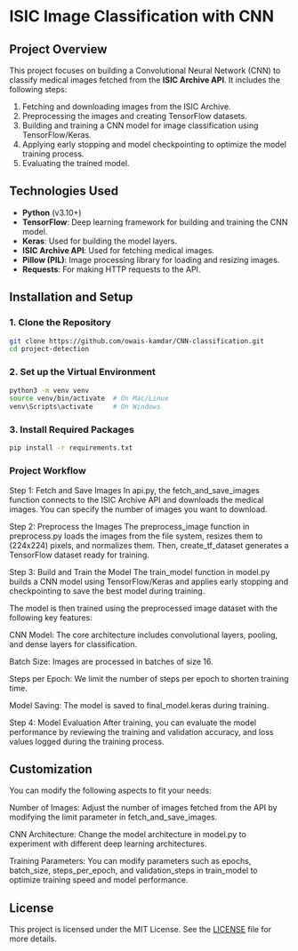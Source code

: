 # ISIC Image Classification with CNN

## Project Overview
This project focuses on building a Convolutional Neural Network (CNN) to classify medical images fetched from the **ISIC Archive API**. It includes the following steps:

1. Fetching and downloading images from the ISIC Archive.
2. Preprocessing the images and creating TensorFlow datasets.
3. Building and training a CNN model for image classification using TensorFlow/Keras.
4. Applying early stopping and model checkpointing to optimize the model training process.
5. Evaluating the trained model.

## Technologies Used
- **Python** (v3.10+)
- **TensorFlow**: Deep learning framework for building and training the CNN model.
- **Keras**: Used for building the model layers.
- **ISIC Archive API**: Used for fetching medical images.
- **Pillow (PIL)**: Image processing library for loading and resizing images.
- **Requests**: For making HTTP requests to the API.



## Installation and Setup

### 1. Clone the Repository
```bash
git clone https://github.com/owais-kamdar/CNN-classification.git
cd project-detection
```

### 2. Set up the Virtual Environment
```bash
python3 -m venv venv
source venv/bin/activate  # On Mac/Linux
venv\Scripts\activate     # On Windows
```

### 3. Install Required Packages
```bash
pip install -r requirements.txt
```





### Project Workflow
Step 1: Fetch and Save Images
In api.py, the fetch_and_save_images function connects to the ISIC Archive API and downloads the medical images. You can specify the number of images you want to download.

Step 2: Preprocess the Images
The preprocess_image function in preprocess.py loads the images from the file system, resizes them to (224x224) pixels, and normalizes them. Then, create_tf_dataset generates a TensorFlow dataset ready for training.

Step 3: Build and Train the Model
The train_model function in model.py builds a CNN model using TensorFlow/Keras and applies early stopping and checkpointing to save the best model during training.

The model is then trained using the preprocessed image dataset with the following key features:

CNN Model: The core architecture includes convolutional layers, pooling, and dense layers for classification.

Batch Size: Images are processed in batches of size 16.

Steps per Epoch: We limit the number of steps per epoch to shorten training time.

Model Saving: The model is saved to final_model.keras during training.

Step 4: Model Evaluation
After training, you can evaluate the model performance by reviewing the training and validation accuracy, and loss values logged during the training process.

## Customization
You can modify the following aspects to fit your needs:

Number of Images: Adjust the number of images fetched from the API by modifying the limit parameter in fetch_and_save_images.

CNN Architecture: Change the model architecture in model.py to experiment with different deep learning architectures.

Training Parameters: You can modify parameters such as epochs, batch_size, steps_per_epoch, and validation_steps in train_model to optimize training speed and model performance.




## License
This project is licensed under the MIT License. See the [LICENSE](LICENSE) file for more details.